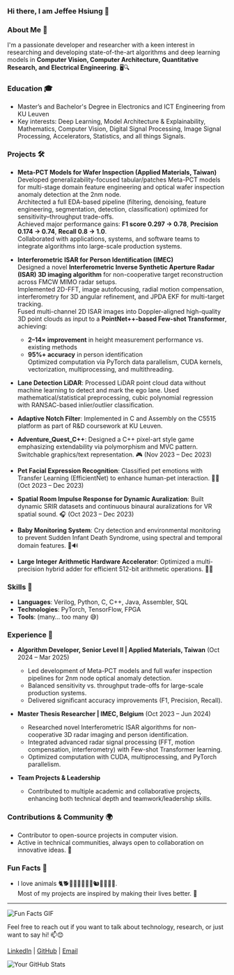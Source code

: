 ### Hi there, I am Jeffee Hsiung 👋
<!--
**jeffeehsiung/jeffeehsiung** is a ✨ _special_ ✨ repository because its `README.md` (this file) appears on your GitHub profile.
-->

### About Me 📘
I'm a passionate developer and researcher with a keen interest in researching and developing state-of-the-art algorithms and deep learning models in **Computer Vision, Computer Architecture, Quantitative Research, and Electrical Engineering**. 🖥️🔍  

### Education 🎓
- Master’s and Bachelor's Degree in Electronics and ICT Engineering from KU Leuven  
- Key interests: Deep Learning, Model Architecture & Explainability, Mathematics, Computer Vision, Digital Signal Processing, Image Signal Processing, Accelerators, Statistics, and all things Signals.

### Projects 🛠️
- **Meta-PCT Models for Wafer Inspection (Applied Materials, Taiwan)**  
  Developed generalizability-focused tabular/patches Meta-PCT models for multi-stage domain feature engineering and optical wafer inspection anomaly detection at the 2nm node.  
  Architected a full EDA-based pipeline (filtering, denoising, feature engineering, segmentation, detection, classification) optimized for sensitivity–throughput trade-offs.  
  Achieved major performance gains: **F1 score 0.297 → 0.78**, **Precision 0.174 → 0.74**, **Recall 0.8 → 1.0**.  
  Collaborated with applications, systems, and software teams to integrate algorithms into large-scale production systems.

- **Interferometric ISAR for Person Identification (IMEC)**  
  Designed a novel **Interferometric Inverse Synthetic Aperture Radar (ISAR) 3D imaging algorithm** for non-cooperative target reconstruction across FMCW MIMO radar setups.  
  Implemented 2D-FFT, image autofocusing, radial motion compensation, interferometry for 3D angular refinement, and JPDA EKF for multi-target tracking.  
  Fused multi-channel 2D ISAR images into Doppler-aligned high-quality 3D point clouds as input to a **PointNet++-based Few-shot Transformer**, achieving:  
  - **2–14× improvement** in height measurement performance vs. existing methods  
  - **95%+ accuracy** in person identification  
  Optimized computation via PyTorch data parallelism, CUDA kernels, vectorization, multiprocessing, and multithreading.

- **Lane Detection LiDAR**: Processed LiDAR point cloud data without machine learning to detect and mark the ego lane. Used mathematical/statistical preprocessing, cubic polynomial regression with RANSAC-based inlier/outlier classification.  
- **Adaptive Notch Filter**: Implemented in C and Assembly on the C5515 platform as part of R&D coursework at KU Leuven.  
- **Adventure_Quest_C++**: Designed a C++ pixel-art style game emphasizing extendability via polymorphism and MVC pattern. Switchable graphics/text representation. 🎮 (Nov 2023 – Dec 2023)  
- **Pet Facial Expression Recognition**: Classified pet emotions with Transfer Learning (EfficientNet) to enhance human-pet interaction. 🐾🤖 (Oct 2023 – Dec 2023)  
- **Spatial Room Impulse Response for Dynamic Auralization**: Built dynamic SRIR datasets and continuous binaural auralizations for VR spatial sound. 🎧 (Oct 2023 – Dec 2023)  
- **Baby Monitoring System**: Cry detection and environmental monitoring to prevent Sudden Infant Death Syndrome, using spectral and temporal domain features. 👶🔊  
- **Large Integer Arithmetic Hardware Accelerator**: Optimized a multi-precision hybrid adder for efficient 512-bit arithmetic operations. 🧮🚀  

### Skills 💼
- **Languages**: Verilog, Python, C, C++, Java, Assembler, SQL  
- **Technologies**: PyTorch, TensorFlow, FPGA  
- **Tools**: (many… too many 😅)  

### Experience 🌱
- **Algorithm Developer, Senior Level II | Applied Materials, Taiwan** (Oct 2024 – Mar 2025)  
  - Led development of Meta-PCT models and full wafer inspection pipelines for 2nm node optical anomaly detection.  
  - Balanced sensitivity vs. throughput trade-offs for large-scale production systems.  
  - Delivered significant accuracy improvements (F1, Precision, Recall).  

- **Master Thesis Researcher | IMEC, Belgium** (Oct 2023 – Jun 2024)  
  - Researched novel Interferometric ISAR algorithms for non-cooperative 3D radar imaging and person identification.  
  - Integrated advanced radar signal processing (FFT, motion compensation, interferometry) with Few-shot Transformer learning.  
  - Optimized computation with CUDA, multiprocessing, and PyTorch parallelism.  

- **Team Projects & Leadership**  
  - Contributed to multiple academic and collaborative projects, enhancing both technical depth and teamwork/leadership skills.  

### Contributions & Community 🌍
- Contributor to open-source projects in computer vision.  
- Active in technical communities, always open to collaboration on innovative ideas. 🤝  

### Fun Facts 🎈
- I love animals 🐈🐕🦭🦁🐅🐘🦝🐁🐿️🦊🐄🐎🦄.  
  Most of my projects are inspired by making their lives better. 💖  

---

![Fun Facts GIF](https://media.giphy.com/media/daUOBsa1OztxC/giphy.gif)

Feel free to reach out if you want to talk about technology, research, or just want to say hi! 📫😊  

[LinkedIn](https://www.linkedin.com/in/jeffee-hsiung/) | [GitHub](https://github.com/jeffeehsiung) | [Email](mailto:j22132235@icloud.com)

![Your GitHub Stats](https://github-readme-stats.vercel.app/api?username=jeffeehsiung&show_icons=true&theme=radical)
